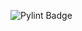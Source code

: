 ![Pylint Badge](https://github.com/yourusername/flask-calculator/actions/workflows/lint.yml/badge.svg)

